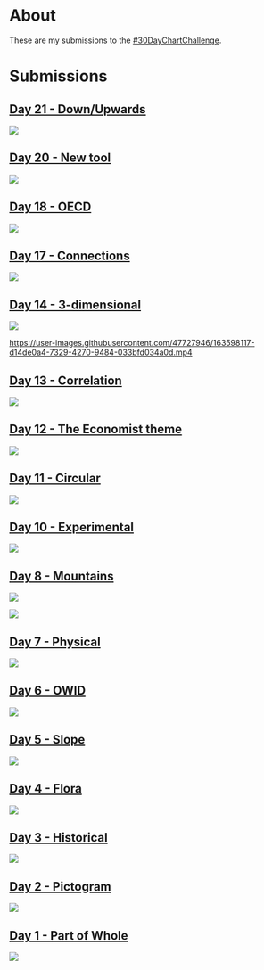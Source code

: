 About
================

These are my submissions to the [#30DayChartChallenge](https://github.com/dominicroye/30DayChartChallenge_Edition2022).

Submissions
================

## [Day 21 - Down/Upwards](R/day_21_updown.R)

![](plots/day_21_updown.png)

## [Day 20 - New tool](https://github.com/Pecners/tidytuesday/blob/master/2022/2022-04-19/final_plot.R)

![](plots/day_20_new_tool.png)

## [Day 18 - OECD](R/day_18_OECD.R)

![](plots/day_18_oecd.png)

## [Day 17 - Connections](R/day_17_connections.R)

![](plots/day_17_connections.png)

## [Day 14 - 3-dimensional](R/day_14_3d.R)

![](plots/day_14_3d.png)

https://user-images.githubusercontent.com/47727946/163598117-d14de0a4-7329-4270-9484-033bfd034a0d.mp4



## [Day 13 - Correlation](R/day_13_correlation.R)

![](plots/day_13_correlation.png)

## [Day 12 - The Economist theme](https://github.com/Pecners/tidytuesday/blob/master/2022/2022-04-12/final_plot.R)

![](plots/day_12_economist_theme.png)

## [Day 11 - Circular](R/day_11_circular.R)

![](plots/day_11_circular.png)

## [Day 10 - Experimental](R/day_10_experimental.R)

![](plots/day_10_experimental.png)

## [Day 8 - Mountains](R/day_8_mountains.R)

![](plots/day_8_mountains_big.png)

![](plots/day_8_mountains_small.png)

## [Day 7 - Physical](R/day_7_physical.R)

![](plots/day_7_physical.png)

## [Day 6 - OWID](R/day_6_owid.R)

![](plots/day_6_owid.png)

## [Day 5 - Slope](https://github.com/Pecners/tidytuesday/blob/master/2022/2022-04-05/final_plot.R)

![](plots/day_5_slope.png)

## [Day 4 - Flora](R/day_4_flora.R)

![](plots/day_4_flora.png)

## [Day 3 - Historical](R/day_3_historical.R)

![](plots/day_3_historical.png)

## [Day 2 - Pictogram](R/day_2_pictogram.R)

![](plots/day_2_pictogram.png)

## [Day 1 - Part of Whole](R/day_1_part_of_whole.R)

![](plots/day_1_part_of_whole.png)
